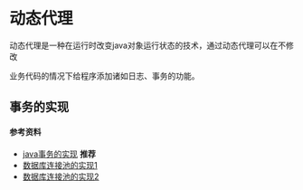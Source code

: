 # 动态代理

动态代理是一种在运行时改变java对象运行状态的技术，通过动态代理可以在不修改

业务代码的情况下给程序添加诸如日志、事务的功能。

## 事务的实现

#### 参考资料

* [java事务的实现](https://www.cnblogs.com/davenkin/tag/%E4%BA%8B%E5%8A%A1/)    **推荐**
* [数据库连接池的实现1](http://geekhoon.com/2017/03/30/21-%E8%BF%9E%E6%8E%A5%E6%B1%A0/)
* [数据库连接池的实现2](https://github.com/zuiliushang/Java-Web-/issues/35)

